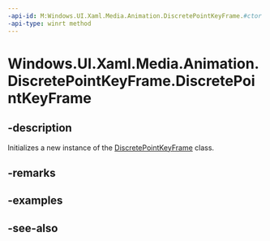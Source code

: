 ```yaml
---
-api-id: M:Windows.UI.Xaml.Media.Animation.DiscretePointKeyFrame.#ctor
-api-type: winrt method
---
```


<!-- Method syntax
public DiscretePointKeyFrame()
-->

# Windows.UI.Xaml.Media.Animation.DiscretePointKeyFrame.DiscretePointKeyFrame

## -description
Initializes a new instance of the [DiscretePointKeyFrame](discretepointkeyframe.md) class.


## -remarks

## -examples

## -see-also
